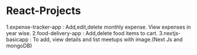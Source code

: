 # React-Projects
1.expense-tracker-app : Add,edit,delete monthly expense. View expenses in year wise.
2.food-delivery-app : Add,delete food items to cart.
3.nextjs-basicapp : To add, view details and list meetups with image.(Next Js and mongoDB)
